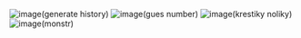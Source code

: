 ![image](https://github.com/user-attachments/assets/dcfdd8af-5f11-4a0f-b6c2-d771ead6d464)(generate history)
![image](https://github.com/user-attachments/assets/f58bc5fc-4394-404b-a535-3da4f35738af)(gues number)
![image](https://github.com/user-attachments/assets/6277d00b-c541-4106-8301-08bbac145311)(krestiky noliky)
![image](https://github.com/user-attachments/assets/f88cbc6a-f6b7-4fc2-969d-7c403cfb01ee)(monstr)




